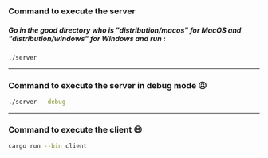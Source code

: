 ### Command to execute the server
##### Go in the good directory who is "distribution/macos" for MacOS and "distribution/windows" for Windows and run :
```bash
./server
```
---
### Command to execute the server in debug mode 😖
```bash
./server --debug
```
---
### Command to execute the client 😄
```bash
cargo run --bin client
```